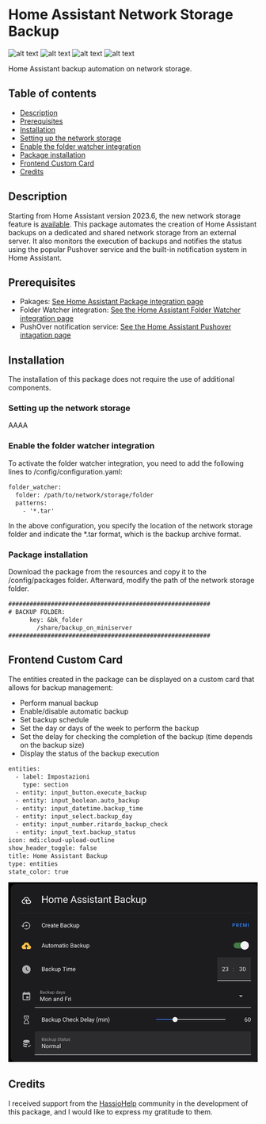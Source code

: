 # Home Assistant Network Storage Backup

![alt text](https://badgen.net/badge/release/v.1.0/green?) ![alt text](https://badgen.net/badge/playform/HomeAssistant/blue?) ![alt text](https://badgen.net/badge/code/yaml/pink?) ![alt text](https://badgen.net/badge/license/GPL-3.0/orange?)

Home Assistant backup automation on network storage.

## Table of contents
* [Description](#description)
* [Prerequisites](#prerequisites)
* [Installation](#installation)
* [Setting up the network storage](#setting-up-the-network-storage)
* [Enable the folder watcher integration](#enable-the-folder-watcher-integration)
* [Package installation](#package-installation)
* [Frontend Custom Card](#frontend-custom-card)
* [Credits](#credits)

## Description

Starting from Home Assistant version 2023.6, the new network storage feature is [available](https://www.home-assistant.io/blog/2023/06/07/release-20236/#connect-and-use-your-existing-network-storage). This package automates the creation of Home Assistant backups on a dedicated and shared network storage from an external server. It also monitors the execution of backups and notifies the status using the popular Pushover service and the built-in notification system in Home Assistant.

## Prerequisites

* Pakages: [See Home Assistant Package integration page](https://www.home-assistant.io/docs/configuration/packages/)
* Folder Watcher integration: [See the Home Assistant Folder Watcher integration page](https://www.home-assistant.io/integrations/folder_watcher/)
* PushOver notification service: [See the Home Assistant Pushover intagation page](https://www.home-assistant.io/integrations/pushover/)

## Installation

The installation of this package does not require the use of additional components.

### Setting up the network storage

AAAA

### Enable the folder watcher integration

To activate the folder watcher integration, you need to add the following lines to /config/configuration.yaml:

```
folder_watcher:
  folder: /path/to/network/storage/folder
  patterns:
    - '*.tar'
```

In the above configuration, you specify the location of the network storage folder and indicate the *.tar format, which is the backup archive format.

### Package installation

Download the package from the resources and copy it to the /config/packages folder. Afterward, modify the path of the network storage folder.

```
#########################################################
# BACKUP FOLDER:
      key: &bk_folder
        /share/backup_on_miniserver   
#########################################################
```

## Frontend Custom Card

The entities created in the package can be displayed on a custom card that allows for backup management:
* Perform manual backup
* Enable/disable automatic backup
* Set backup schedule
* Set the day or days of the week to perform the backup
* Set the delay for checking the completion of the backup (time depends on the backup size)
* Display the status of the backup execution

```
entities:
  - label: Impostazioni
    type: section
  - entity: input_button.execute_backup
  - entity: input_boolean.auto_backup
  - entity: input_datetime.backup_time
  - entity: input_select.backup_day
  - entity: input_number.ritardo_backup_check
  - entity: input_text.backup_status
icon: mdi:cloud-upload-outline
show_header_toggle: false
title: Home Assistant Backup
type: entities
state_color: true
```

![alt text](https://github.com/paolo-hub/HA_Network_Storage_Backup/blob/main/images/home_assistant_backup_card.png)


## Credits

I received support from the [HassioHelp](https://t.me/HassioHelp) community in the development of this package, and I would like to express my gratitude to them.
